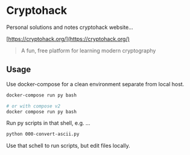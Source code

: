 # Cryptohack

Personal solutions and notes cryptohack website...

[https://cryptohack.org/](https://cryptohack.org/)

> A fun, free platform for learning modern cryptography

## Usage

Use docker-compose for a clean environment separate from local host.

```bash
docker-compose run py bash

# or with compose v2
docker compose run py bash
```

Run py scripts in that shell, e.g. ...

```bash
python 000-convert-ascii.py
```

Use that schell to run scripts, but edit files locally.

